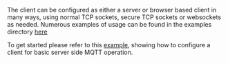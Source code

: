 The client can be configured as either a server or browser based client in many ways, using normal TCP sockets, secure TCP sockets or websockets as needed.
Numerous examples of usage can be found in the examples directory [here](https://github.com/shamblett/mqtt5_client/tree/master/example)

To get started please refer to this [example](https://github.com/shamblett/mqtt5_client/blob/master/example/mqtt5_server_client.dart), showing how to configure a client for basic server side MQTT operation.

